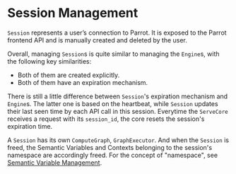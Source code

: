 # Session Management

`Session` represents a user’s connection to Parrot. It is exposed to the Parrot frontend API and is manually created and deleted by the user.

Overall, managing `Session`s is quite similar to managing the `Engine`s, with the following key similarities:
- Both of them are created explicitly.
- Both of them have an expiration mechanism.

There is still a little difference between `Session`'s expiration mechanism and `Engine`s. The latter one is based on the heartbeat, while `Session` updates their last seen time by each API call in this session. Everytime the `ServeCore` receives a request with its `session_id`, the core resets the session's expiration time.

A `Session` has its own `ComputeGraph`, `GraphExecutor`. And when the `Session` is freed, the Semantic Variables and Contexts belonging to the session's namespace are accordingly freed. For the concept of "namespace", see [Semantic Variable Management](sv_manage.md).